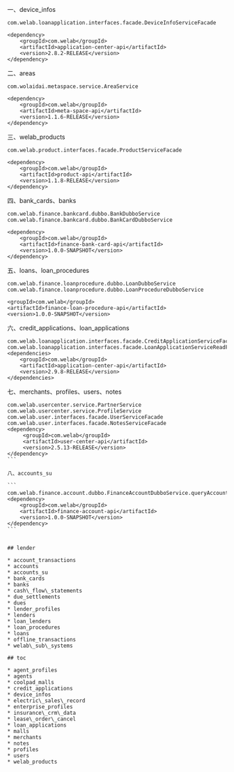 一、device_infos

```
com.welab.loanapplication.interfaces.facade.DeviceInfoServiceFacade

<dependency>
	<groupId>com.welab</groupId>
	<artifactId>application-center-api</artifactId>
	<version>2.8.2-RELEASE</version>
</dependency>
```

二、areas

```
com.wolaidai.metaspace.service.AreaService

<dependency>
	<groupId>com.welab</groupId>
	<artifactId>meta-space-api</artifactId>
	<version>1.1.6-RELEASE</version>
</dependency>
```

三、welab_products

```
com.welab.product.interfaces.facade.ProductServiceFacade

<dependency>
	<groupId>com.welab</groupId>
	<artifactId>product-api</artifactId>
	<version>1.1.8-RELEASE</version>
</dependency>
```

四、bank_cards、banks

```
com.welab.finance.bankcard.dubbo.BankDubboService
com.welab.finance.bankcard.dubbo.BankCardDubboService

<dependency>
	<groupId>com.welab</groupId>
	<artifactId>finance-bank-card-api</artifactId>
	<version>1.0.0-SNAPSHOT</version>
</dependency>
```
五、loans、loan_procedures

```
com.welab.finance.loanprocedure.dubbo.LoanDubboService
com.welab.finance.loanprocedure.dubbo.LoanProcedureDubboService

<groupId>com.welab</groupId>
<artifactId>finance-loan-procedure-api</artifactId>
<version>1.0.0-SNAPSHOT</version>
```
六、credit\_applications、loan\_applications

```
com.welab.loanapplication.interfaces.facade.CreditApplicationServiceFacade
com.welab.loanapplication.interfaces.facade.LoanApplicationServiceReadFacade
<dependencies>
	<groupId>com.welab</groupId>
	<artifactId>application-center-api</artifactId>
	<version>2.9.8-RELEASE</version>
</dependencies>
```

七、merchants、profiles、users、notes

````
com.welab.usercenter.service.PartnerService
com.welab.usercenter.service.ProfileService
com.welab.user.interfaces.facade.UserServiceFacade
com.welab.user.interfaces.facade.NotesServiceFacade
<dependency>
	 <groupId>com.welab</groupId>
	 <artifactId>user-center-api</artifactId>
	 <version>2.5.13-RELEASE</version>
</dependency>
```

八、accounts_su  

```
com.welab.finance.account.dubbo.FinanceAccountDubboService.queryAccount()；
<dependency>
	<groupId>com.welab</groupId>
	<artifactId>finance-account-api</artifactId>
	<version>1.0.0-SNAPSHOT</version>
</dependency>
```


## lender

* account_transactions
* accounts
* accounts_su
* bank_cards
* banks
* cash\_flow\_statements
* due_settlements
* dues
* lender_profiles
* lenders
* loan_lenders
* loan_procedures
* loans
* offline_transactions
* welab\_sub\_systems

## toc

* agent_profiles
* agents
* coolpad_malls
* credit_applications
* device_infos
* electric\_sales\_record
* enterprise_profiles
* insurance\_crm\_data
* lease\_order\_cancel
* loan_applications
* malls
* merchants
* notes
* profiles
* users
* welab_products





 

